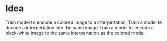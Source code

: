 # Idea

Train model to encode a colored image to a interpertation,
Train a model te decode a interpertation into the same image
Train a model to encode a black-white image to the same interpertation as the colored model.